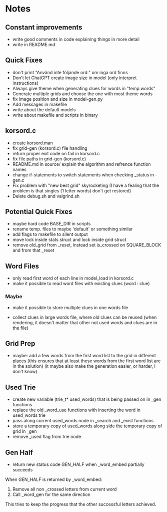 # Notes

## Constant improvements
- write good comments in code explaining things in more detail
- write in README.md

## Quick Fixes
- don't print "Använd inte följande ord:" om inga ord finns
- Don't let ChatGPT create image size in model (only interpret instructions)
- Always give theme when generating clues for words in "temp.words"
- Generate multiple grids and choose the one with most theme words
- fix image position and size in model-gen.py
- Add messages in makefile
- write about the default models
- write about makefile and scripts in binary

## korsord.c
- create korsord.man
- fix grid-gen (korsord.c) file handling
- return proper exit code on fail in korsord.c
- fix file paths in grid-gen (korsord.c)
- README.md in source/ explain the algorithm and refrence function names
- change if-statements to switch statements when checking _status in -gen.c
- Fix problem with "new best grid" skyrocketing
  (I have a fealing that the problem is that singles (1 letter words) don't get restored)
- Delete debug.sh and valgrind.sh

## Potential Quick Fixes
- maybe hard code BASE_DIR in scripts
- rename temp. files to maybe 'default' or something similar
- add flags to makefile to silent output
- move lock inside stats struct and lock inside grid struct
- remove old_grid from _reset, instead set is_crossed on SQUARE_BLOCK and from that _reset

## Word Files
- only read first word of each line in model_load in korsord.c
- make it possible to read word files with existing clues (word : clue)

### Maybe
- make it possible to store multiple clues in one words file
* collect clues in large words file, where old clues can be reused
  (when rendering, it doesn't matter that other not used words and clues are in the file)

## Grid Prep
- maybe: add a few words from the first word list to the grid in different places
  (this ensures that at least these words from the first word list are in the solution)
  (it maybe also make the generation easier, or harder, I don't know)

## Used Trie
- create new variable (trie_t* used_words) that is being passed on in _gen functions
- replace the old _word_use functions with inserting the word in used_words trie
- pass along current used_words node in _search and _exist functions
- store a temporary copy of used_words along side the temporary copy of grid in _gen
- remove _used flag from trie node

## Gen Half
- return new status code GEN_HALF when _word_embed partially succeeds

When GEN_HALF is returned by _word_embed:
1. Remove all non _crossed letters from current word
2. Call _word_gen for the same direction

This tries to keep the progress that the other successful letters achieved.

